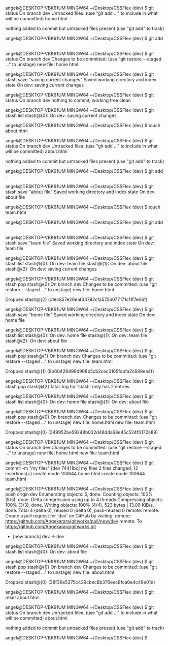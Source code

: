 angek@DESKTOP-VBK91UM MINGW64 ~/Desktop/CSSFlex (dev)
$ git status
On branch dev
Untracked files:
  (use "git add <file>..." to include in what will be committed)
        home.html

nothing added to commit but untracked files present (use "git add" to track)

angek@DESKTOP-VBK91UM MINGW64 ~/Desktop/CSSFlex (dev)
$ git add .

angek@DESKTOP-VBK91UM MINGW64 ~/Desktop/CSSFlex (dev)
$ git status
On branch dev
Changes to be committed:
  (use "git restore --staged <file>..." to unstage)
        new file:   home.html


angek@DESKTOP-VBK91UM MINGW64 ~/Desktop/CSSFlex (dev)
$ git stash save "saving current changes" 
Saved working directory and index state On dev: saving current changes

angek@DESKTOP-VBK91UM MINGW64 ~/Desktop/CSSFlex (dev)
$ git status
On branch dev
nothing to commit, working tree clean

angek@DESKTOP-VBK91UM MINGW64 ~/Desktop/CSSFlex (dev)
$ git stash list
stash@{0}: On dev: saving current changes

angek@DESKTOP-VBK91UM MINGW64 ~/Desktop/CSSFlex (dev)
$ touch about.html

angek@DESKTOP-VBK91UM MINGW64 ~/Desktop/CSSFlex (dev)
$ git status
On branch dev
Untracked files:
  (use "git add <file>..." to include in what will be committed)
        about.html

nothing added to commit but untracked files present (use "git add" to track)

angek@DESKTOP-VBK91UM MINGW64 ~/Desktop/CSSFlex (dev)
$ git add .

angek@DESKTOP-VBK91UM MINGW64 ~/Desktop/CSSFlex (dev)
$ git stash save "about file"
Saved working directory and index state On dev: about file

angek@DESKTOP-VBK91UM MINGW64 ~/Desktop/CSSFlex (dev)
$ touch team.html

angek@DESKTOP-VBK91UM MINGW64 ~/Desktop/CSSFlex (dev)
$ git add .

angek@DESKTOP-VBK91UM MINGW64 ~/Desktop/CSSFlex (dev)
$ git stash save "team file"
Saved working directory and index state On dev: team file

angek@DESKTOP-VBK91UM MINGW64 ~/Desktop/CSSFlex (dev)
$ git stash list
stash@{0}: On dev: team file
stash@{1}: On dev: about file
stash@{2}: On dev: saving current changes

angek@DESKTOP-VBK91UM MINGW64 ~/Desktop/CSSFlex (dev)
$ git stash pop stash@{2}
On branch dev
Changes to be committed:
  (use "git restore --staged <file>..." to unstage)
        new file:   home.html

Dropped stash@{2} (c1ec857e20eaf34782cfa5756077171cf1f7e06f)

angek@DESKTOP-VBK91UM MINGW64 ~/Desktop/CSSFlex (dev)
$ git stash save "home file"
Saved working directory and index state On dev: home file

angek@DESKTOP-VBK91UM MINGW64 ~/Desktop/CSSFlex (dev)
$ git stash list
stash@{0}: On dev: home file
stash@{1}: On dev: team file
stash@{2}: On dev: about file

angek@DESKTOP-VBK91UM MINGW64 ~/Desktop/CSSFlex (dev)
$ git stash pop stash@{1}
On branch dev
Changes to be committed:
  (use "git restore --staged <file>..." to unstage)
        new file:   team.html

Dropped stash@{1} (8b60426499d968b5cb2cec3165fabfa2c688ea4f)

angek@DESKTOP-VBK91UM MINGW64 ~/Desktop/CSSFlex (dev)
$ git stash pop stash@{2}
fatal: log for 'stash' only has 2 entries

angek@DESKTOP-VBK91UM MINGW64 ~/Desktop/CSSFlex (dev)
$ git stash list
stash@{0}: On dev: home file
stash@{1}: On dev: about file

angek@DESKTOP-VBK91UM MINGW64 ~/Desktop/CSSFlex (dev)
$ git stash pop stash@{0}
On branch dev
Changes to be committed:
  (use "git restore --staged <file>..." to unstage)
        new file:   home.html
        new file:   team.html

Dropped stash@{0} (349952be59248b032d48dda68e45c524f0172a89)

angek@DESKTOP-VBK91UM MINGW64 ~/Desktop/CSSFlex (dev)
$ git status
On branch dev
Changes to be committed:
  (use "git restore --staged <file>..." to unstage)
        new file:   home.html
        new file:   team.html


angek@DESKTOP-VBK91UM MINGW64 ~/Desktop/CSSFlex (dev)
$ git commit -m "my files"
[dev 74411bc] my files
 2 files changed, 12 insertions(+)
 create mode 100644 home.html
 create mode 100644 team.html

angek@DESKTOP-VBK91UM MINGW64 ~/Desktop/CSSFlex (dev)
$ git push origin dev
Enumerating objects: 5, done.
Counting objects: 100% (5/5), done.
Delta compression using up to 4 threads
Compressing objects: 100% (3/3), done.
Writing objects: 100% (4/4), 523 bytes | 13.00 KiB/s, done.
Total 4 (delta 0), reused 0 (delta 0), pack-reused 0
remote: 
remote: Create a pull request for 'dev' on GitHub by visiting:
remote:      https://github.com/Angekarara/gitworks/pull/new/dev
remote:
To https://github.com/Angekarara/gitworks.git
 * [new branch]      dev -> dev

angek@DESKTOP-VBK91UM MINGW64 ~/Desktop/CSSFlex (dev)
$ git stash list
stash@{0}: On dev: about file

angek@DESKTOP-VBK91UM MINGW64 ~/Desktop/CSSFlex (dev)
$ git stash pop stash@{0}
On branch dev
Changes to be committed:
  (use "git restore --staged <file>..." to unstage)
        new file:   about.html

Dropped stash@{0} (38f36e5375c429cbec8b376eec8fca0a4c48e01d)

angek@DESKTOP-VBK91UM MINGW64 ~/Desktop/CSSFlex (dev)
$ git reset about.html

angek@DESKTOP-VBK91UM MINGW64 ~/Desktop/CSSFlex (dev)
$ git status
On branch dev
Untracked files:
  (use "git add <file>..." to include in what will be committed)
        about.html

nothing added to commit but untracked files present (use "git add" to track)

angek@DESKTOP-VBK91UM MINGW64 ~/Desktop/CSSFlex (dev)
$